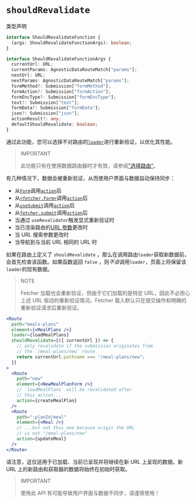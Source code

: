 # `shouldRevalidate`

类型声明

```ts
interface ShouldRevalidateFunction {
  (args: ShouldRevalidateFunctionArgs): boolean;
}

interface ShouldRevalidateFunctionArgs {
  currentUrl: URL;
  currentParams: AgnosticDataRouteMatch["params"];
  nextUrl: URL;
  nextParams: AgnosticDataRouteMatch["params"];
  formMethod?: Submission["formMethod"];
  formAction?: Submission["formAction"];
  formEncType?: Submission["formEncType"];
  text?: Submission["text"];
  formData?: Submission["formData"];
  json?: Submission["json"];
  actionResult?: any;
  defaultShouldRevalidate: boolean;
}
```

通过此功能，您可以选择不对路由的[`loader`](../route/loader)进行重新验证，以优化其性能。

> IMPORTANT
>
> 此功能只有在使用数据路由器时才有效，请参阅["选择路由"](../router/picking-a-router)。

有几种情况下，数据会被重新验证，从而使用户界面与数据自动保持同步：

- 从[`Form`](../components/form)调用[`action`](../route/action)后
- 从[`<fetcher.Form>`](../hooks/use-fetcher)调用[`action`](../route/action)后
- 从[`useSubmit`](../hooks/use-submit)调用[`action`](../route/action)后
- 从[`fetcher.submit`](../hooks/use-fetcher)调用[`action`](../route/action)后
- 当通过 `useRevalidator`触发显式重新验证时
- 当已渲染路由的[URL 参数](../route/route#dynamic-segments)更改时
- 当 URL 搜索参数更改时
- 当导航到与当前 URL 相同的 URL 时

如果在路由上定义了 `shouldRevalidate` ，那么在调用路由`loader`获取新数据前，会首先检查该函数。如果函数返回 `false` ，则*不会*调用`loader`，页面上将保留该`loader`的现有数据。

> NOTE
>
> Fetcher 加载也会重新验证，但由于它们加载的是特定 URL，因此不必担心上述 URL 驱动的重新验证情况。Fetcher 载入默认只在提交操作和明确的重新验证请求后重新验证。

```jsx
<Route
  path="meals-plans"
  element={<MealPlans />}
  loader={loadMealPlans}
  shouldRevalidate={({ currentUrl }) => {
    // only revalidate if the submission originates from
    // the `/meal-plans/new` route.
    return currentUrl.pathname === "/meal-plans/new";
  }}
>
  <Route
    path="new"
    element={<NewMealPlanForm />}
    // `loadMealPlans` will be revalidated after
    // this action...
    action={createMealPlan}
  />
  <Route
    path=":planId/meal"
    element={<Meal />}
    // ...but not this one because origin the URL
    // is not "/meal-plans/new"
    action={updateMeal}
  />
</Route>
```

请注意，这仅适用于已加载、当前已呈现并将继续在新 URL 上呈现的数据。新 URL 上的新路由和获取器的数据将始终在初始时获取。

> IMPORTANT
>
> 使用此 API 有可能导致用户界面与数据不同步，请谨慎使用！

## 

